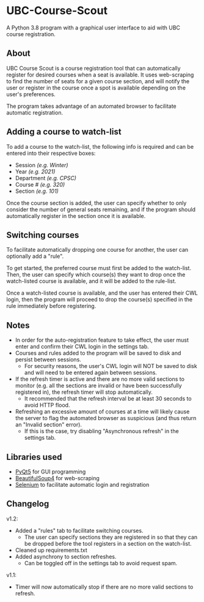 # UBC-Course-Scout
A Python 3.8 program with a graphical user interface to aid with UBC course registration.
## About
UBC Course Scout is a course registration tool that can automatically register for desired courses when a seat is available.
It uses web-scraping to find the number of seats for a given course section, and will notify the user or register in the course
once a spot is available depending on the user's preferences.

The program takes advantage of an automated browser to facilitate automatic registration.
## Adding a course to watch-list
To add a course to the watch-list, the following info is required and can be entered into their respective boxes:
- Session _(e.g. Winter)_
- Year _(e.g. 2021)_
- Department _(e.g. CPSC)_
- Course # _(e.g. 320)_
- Section _(e.g. 101)_

Once the course section is added, the user can specify whether to only consider the number of general seats remaining, and
if the program should automatically register in the section once it is available.
## Switching courses
To facilitate automatically dropping one course for another, the user can optionally add a "rule".
  
To get started, the preferred course must first be added to the watch-list. Then, the user can specify which course(s) they
want to drop once the watch-listed course is available, and it will be added to the rule-list.

Once a watch-listed course is available, and the user has entered their CWL login, then the program will
proceed to drop the course(s) specified in the rule immediately before registering.
## Notes
- In order for the auto-registration feature to take effect, the user must enter and confirm their CWL login in the settings
  tab.
- Courses and rules added to the program will be saved to disk and persist between sessions.
    - For security reasons, the user's CWL login  will NOT be saved to disk and will need to be entered again between
  sessions.
- If the refresh timer is active and there are no more valid sections to monitor (e.g. all the sections are invalid or have been successfully registered in), the refresh timer will stop automatically.
    - It recommended that the refresh interval be at least 30 seconds to avoid HTTP flood.
- Refreshing an excessive amount of courses at a time will likely cause the server to flag
  the automated browser as suspicious (and thus return an "Invalid section" error).
    - If this is the case, try disabling "Asynchronous refresh" in the settings tab.
## Libraries used
- [PyQt5](https://pypi.org/project/PyQt5/) for GUI programming
- [BeautifulSoup4](https://pypi.org/project/beautifulsoup4/) for web-scraping
- [Selenium](https://pypi.org/project/selenium/) to facilitate automatic login and registration
## Changelog

v1.2:
- Added a "rules" tab to facilitate switching courses.
    - The user can specify sections they are registered in so that they can be dropped before the tool registers in a section on the watch-list.
- Cleaned up requirements.txt
- Added asynchrony to section refreshes.
    - Can be toggled off in the settings tab to avoid request spam.

v1.1:
- Timer will now automatically stop if there are no more valid sections to refresh.
  


